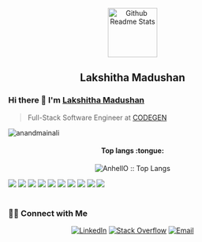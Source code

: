 <p align="center">
 <img width="100px" src="https://avatars.githubusercontent.com/u/25295833?s=400&u=207853b2c6231d44ca8aa91c2dbed3d4243fec22&v=4" align="center" alt="Github Readme Stats" />
 <h2 align="center">Lakshitha Madushan</h2>
</p>

### Hi there 👋 I'm [Lakshitha Madushan](https://www.linkedin.com/in/lakshitha77/)
> Full-Stack Software Engineer at [CODEGEN](https://codegen.co.uk/)


<img src="https://komarev.com/ghpvc/?username=LakshithaMadushan" alt="anandmainali" />

<h4 align="center">Top langs :tongue:</h4>

<p align="center"><img src="https://github-readme-stats.vercel.app/api/top-langs/?username=LakshithaMadushan&langs_count=10&theme=tokyonight&layout=compact" alt="AnhellO :: Top Langs" /></p>

<div display="flex">
  <img src="https://img.shields.io/badge/html5%20-%23E34F26.svg?&style=for-the-badge&logo=html5&logoColor=white">
  <img src="https://img.shields.io/badge/css3%20-%231572B6.svg?&style=for-the-badge&logo=css3&logoColor=white">
  <img src="https://img.shields.io/badge/javascript-%23F7DF1E.svg?&style=for-the-badge&logo=javascript&logoColor=black&labelColor=black">
  <img src="https://img.shields.io/badge/python%20-%2314354C.svg?&style=for-the-badge&logo=python&logoColor=white">
  <img src="https://img.shields.io/badge/java-%23ED8B00.svg?style=for-the-badge&logo=java&logoColor=white">
  <img src="https://img.shields.io/badge/vuejs%20-%2335495e.svg?&style=for-the-badge&logo=vue.js&logoColor=%234FC08D">
  <img src="https://img.shields.io/badge/git%20-%23F05033.svg?&style=for-the-badge&logo=git&logoColor=white"/>
  <img src="https://img.shields.io/badge/github%20-%23121011.svg?&style=for-the-badge&logo=github&logoColor=white"/>
  <img src="https://img.shields.io/badge/figma%20-%23F24E1E.svg?&style=for-the-badge&logo=figma&logoColor=white"/>
  <img src="https://img.shields.io/badge/dart-%230175C2.svg?style=for-the-badge&logo=dart&logoColor=white"/>
</div>
<br/>


<h3> 🤝🏻 Connect with Me </h3>

<p align="center">
<a href="https://www.linkedin.com/in/lakshitha77/" target="_blank"><img alt="LinkedIn" src="https://img.shields.io/badge/LinkedIn-@LakshithaMadushan-blue?style=flat&logo=linkedin"></a>
<a href="https://stackoverflow.com/users/8519896/anand-mainali?tab=profile" target="_blank"><img alt="Stack Overflow" src="https://stackoverflow.com/users/10175547/lakshitha%20madushan"></a>
<a href="mailto:lakshitha199412@gmail.com"><img alt="Email" src="https://img.shields.io/badge/Email-lakshitha199412@gmail.com-red?style=flat&logo=gmail"></a>
</p>
